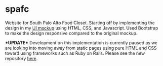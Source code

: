spafc
=====

Website for South Palo Alto Food Closet.  Starting off by implementing the design in my [UI mockup](https://github.com/mleong245/spafc-website-mockup) using HTML, CSS, and Javascript.  Used Bootstrap to make the design responsive compared to the original mockup.


**\*UPDATE\*** Development on this implementation is currently paused as we are looking into moving away from static pages using pure HTML and CSS toward using frameworks such as Ruby on Rails.  Please see the new repository [here](https://github.com/spafc/spafc.github.io).
